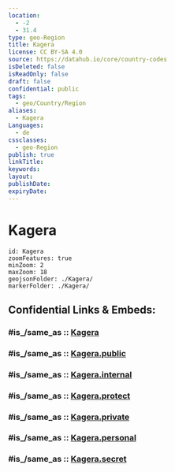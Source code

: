 ```yaml
---
location:
  - -2
  - 31.4
type: geo-Region
title: Kagera
license: CC BY-SA 4.0
source: https://datahub.io/core/country-codes
isDeleted: false
isReadOnly: false
draft: false
confidential: public
tags:
  - geo/Country/Region
aliases:
  - Kagera
Languages:
  - de
cssclasses:
  - geo-Region
publish: true
linkTitle:
keywords:
layout:
publishDate:
expiryDate:
---
```


# Kagera

```leaflet
id: Kagera
zoomFeatures: true 
minZoom: 2 
maxZoom: 18
geojsonFolder: ./Kagera/
markerFolder: ./Kagera/
```


## Confidential Links & Embeds: 

### #is_/same_as :: [Kagera](/_Standards/Earth/Continent/Africa/Africa~East/Tanzania/regions~Tanzania/Kagera.md) 

### #is_/same_as :: [Kagera.public](/_public/Earth/Continent/Africa/Africa~East/Tanzania/regions~Tanzania/Kagera.public.md) 

### #is_/same_as :: [Kagera.internal](/_internal/Earth/Continent/Africa/Africa~East/Tanzania/regions~Tanzania/Kagera.internal.md) 

### #is_/same_as :: [Kagera.protect](/_protect/Earth/Continent/Africa/Africa~East/Tanzania/regions~Tanzania/Kagera.protect.md) 

### #is_/same_as :: [Kagera.private](/_private/Earth/Continent/Africa/Africa~East/Tanzania/regions~Tanzania/Kagera.private.md) 

### #is_/same_as :: [Kagera.personal](/_personal/Earth/Continent/Africa/Africa~East/Tanzania/regions~Tanzania/Kagera.personal.md) 

### #is_/same_as :: [Kagera.secret](/_secret/Earth/Continent/Africa/Africa~East/Tanzania/regions~Tanzania/Kagera.secret.md)

